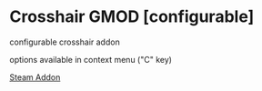 # Crosshair GMOD [configurable]

  configurable crosshair addon

  options available in context menu ("C" key)
  
[Steam Addon](https://steamcommunity.com/sharedfiles/filedetails/?id=2810985938)

